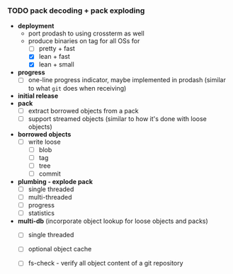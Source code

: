 ### TODO pack decoding + pack exploding
* **deployment**
  * port prodash to using crossterm as well
  * produce binaries on tag for all OSs for
    * [ ] pretty + fast
    * [x] lean + fast
    * [x] lean + small
* **progress**
  * [ ] one-line progress indicator, maybe implemented in prodash (similar to what `git` does when receiving)
* **initial release**
* **pack**
  * [ ] extract borrowed objects from a pack
  * [ ] support streamed objects (similar to how it's done with loose objects)
* **borrowed objects**
  * [ ] write loose
    * [ ] blob
    * [ ] tag
    * [ ] tree
    * [ ] commit
* **plumbing - explode pack**
  * [ ] single threaded
  * [ ] multi-threaded
  * [ ] progress
  * [ ] statistics
* **multi-db** (incorporate object lookup for loose objects and packs)
  * [ ] single threaded
  * [ ] optional object cache
  * [ ] fs-check - verify all object content of a git repository

